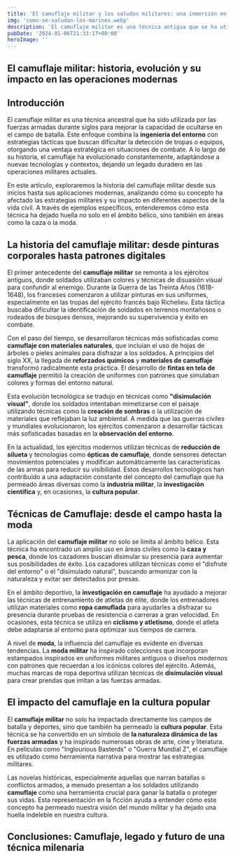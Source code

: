 ```yaml
---
title: 'El camuflaje militar y los saludos militares: una inmersión en la cultura castrense - Camuflaje Militar'
img: 'como-se-saludan-los-marines.webp'
description: 'El camuflaje militar es una técnica antigua que se ha utilizado a lo largo de los siglos para ocultar la presencia humana en el campo de batalla. Esta táctica'
pubDate: '2024-01-06T21:33:17+00:00'
heroImage: ''
---
```

    
  ## El camuflaje militar: historia, evolución y su impacto en las operaciones modernas

## Introducción

El camuflaje militar es una técnica ancestral que ha sido utilizada por las fuerzas armadas durante siglos para mejorar la capacidad de ocultarse en el campo de batalla. Este enfoque combina la **ingeniería del entorno** con estrategias tácticas que buscan dificultar la detección de tropas o equipos, otorgando una ventaja estratégica en situaciones de combate. A lo largo de su historia, el camuflaje ha evolucionado constantemente, adaptándose a nuevas tecnologías y contextos, dejando un legado duradero en las operaciones militares actuales.

En este artículo, exploraremos la historia del camuflaje militar desde sus inicios hasta sus aplicaciones modernas, analizando cómo su concepto ha afectado las estrategias militares y su impacto en diferentes aspectos de la vida civil. A través de ejemplos específicos, entenderemos cómo esta técnica ha dejado huella no solo en el ámbito bélico, sino también en áreas como la caza o la moda.

## La historia del camuflaje militar: desde pinturas corporales hasta patrones digitales

El primer antecedente del **camuflaje militar** se remonta a los ejércitos antiguos, donde soldados utilizaban colores y técnicas de disuasión visual para confundir al enemigo. Durante la Guerra de las Treinta Años (1618-1648), los franceses comenzaron a utilizar pinturas en sus uniformes, especialmente en las tropas del ejército francés bajo Richelieu. Esta táctica buscaba dificultar la identificación de soldados en terrenos montañosos o rodeados de bosques densos, mejorando su supervivencia y éxito en combate.

Con el paso del tiempo, se desarrollaron técnicas más sofisticadas como **camuflaje con materiales naturales**, que incluían el uso de hojas de árboles o pieles animales para disfrazar a los soldados. A principios del siglo XX, la llegada de **reforzados químicos** y **materiales de camuflaje** transformó radicalmente esta práctica. El desarrollo de **fintas en tela de camuflaje** permitió la creación de uniformes con patrones que simulaban colores y formas del entorno natural.

Esta evolución tecnológica se tradujo en técnicas como **"disimulación visual"**, donde los soldados intentaban mimetizarse con el paisaje utilizando técnicas como la **creación de sombras** o la utilización de materiales que reflejaban la luz ambiental. A medida que las guerras civiles y mundiales evolucionaron, los ejércitos comenzaron a desarrollar tácticas más sofisticadas basadas en la **observación del entorno**.

En la actualidad, los ejércitos modernos utilizan técnicas de **reducción de silueta** y tecnologías como **ópticas de camuflaje**, donde sensores detectan movimientos potenciales y modifican automáticamente las características de las armas para reducir su visibilidad. Estos desarrollos tecnológicos han contribuido a una adaptación constante del concepto del camuflaje que ha permeado áreas diversas como la **industria militar**, la **investigación científica** y, en ocasiones, la **cultura popular**.

## Técnicas de Camuflaje: desde el campo hasta la moda

La aplicación del **camuflaje militar** no solo se limita al ámbito bélico. Esta técnica ha encontrado un amplio uso en áreas civiles como la **caza y pesca**, donde los cazadores buscan disimular su presencia para aumentar sus posibilidades de éxito. Los cazadores utilizan técnicas como el "disfrute del entorno" o el "disimulado natural", buscando armonizar con la naturaleza y evitar ser detectados por presas.

En el ámbito deportivo, la **investigación en camuflaje** ha ayudado a mejorar las técnicas de entrenamiento de atletas de élite, donde los entrenadores utilizan materiales como **ropa camuflada** para ayudarles a disfrazar su presencia durante pruebas de resistencia o carreras a gran velocidad. En ocasiones, esta técnica se utiliza en **ciclismo y atletismo**, donde el atleta debe adaptarse al entorno para optimizar sus tiempos de carrera.

A nivel de **moda**, la influencia del camuflaje es evidente en diversas tendencias. La **moda militar** ha inspirado colecciones que incorporan estampados inspirados en uniformes militares antiguos o diseños modernos con patrones que recuerdan a los icónicos colores del ejército. Además, muchas marcas de ropa deportiva utilizan técnicas de **disimulación visual** para crear prendas que imitan a las fuerzas armadas.

## El impacto del camuflaje en la cultura popular

El **camuflaje militar** no solo ha impactado directamente los campos de batalla y deportes, sino que también ha permeado la **cultura popular**. Esta técnica se ha convertido en un símbolo de **la naturaleza dinámica de las fuerzas armadas** y ha inspirado numerosas obras de arte, cine y literatura. En películas como "Inglourious Basterds" o "Guerra Mundial Z", el camuflaje es utilizado como herramienta narrativa para mostrar las estrategias militares.

Las novelas históricas, especialmente aquellas que narran batallas o conflictos armados, a menudo presentan a los soldados utilizando **camuflaje** como una herramienta crucial para ganar la batalla o proteger sus vidas. Esta representación en la ficción ayuda a entender cómo este concepto ha permeado nuestra visión del mundo militar y ha dejado una huella indeleble en nuestra cultura.

## Conclusiones: Camuflaje, legado y futuro de una técnica milenaria
  